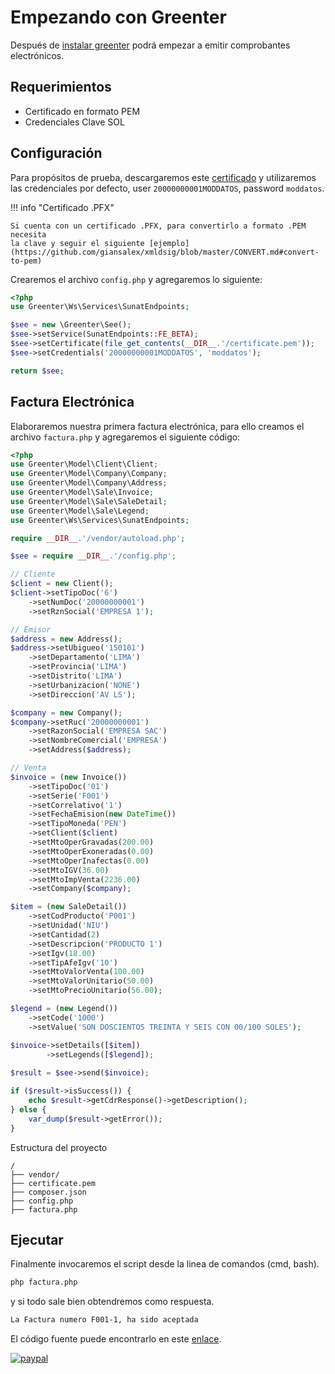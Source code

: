 # Empezando con Greenter

Después de [instalar greenter](https://giansalex.github.io/greenter/#install) podrá empezar a emitir comprobantes electrónicos.

## Requerimientos
- Certificado en formato PEM
- Credenciales Clave SOL

## Configuración
Para propósitos de prueba, descargaremos este [certificado](https://raw.githubusercontent.com/giansalex/xmldsig/master/tests/certificate.pem) y utilizaremos las
credenciales por defecto, user `20000000001MODDATOS`, password `moddatos`.

!!! info "Certificado .PFX"

    Si cuenta con un certificado .PFX, para convertirlo a formato .PEM necesita
    la clave y seguir el siguiente [ejemplo](https://github.com/giansalex/xmldsig/blob/master/CONVERT.md#convert-to-pem)
    
Crearemos el archivo `config.php` y agregaremos lo siguiente:
```php
<?php
use Greenter\Ws\Services\SunatEndpoints;

$see = new \Greenter\See();
$see->setService(SunatEndpoints::FE_BETA);
$see->setCertificate(file_get_contents(__DIR__.'/certificate.pem'));
$see->setCredentials('20000000001MODDATOS', 'moddatos');

return $see;
```

## Factura Electrónica

Elaboraremos nuestra primera factura electrónica, para ello creamos el archivo `factura.php` y agregaremos el siguiente código:
```php hl_lines="68"
<?php
use Greenter\Model\Client\Client;
use Greenter\Model\Company\Company;
use Greenter\Model\Company\Address;
use Greenter\Model\Sale\Invoice;
use Greenter\Model\Sale\SaleDetail;
use Greenter\Model\Sale\Legend;
use Greenter\Ws\Services\SunatEndpoints;

require __DIR__.'/vendor/autoload.php';

$see = require __DIR__.'/config.php';

// Cliente
$client = new Client();
$client->setTipoDoc('6')
    ->setNumDoc('20000000001')
    ->setRznSocial('EMPRESA 1');

// Emisor
$address = new Address();
$address->setUbigueo('150101')
    ->setDepartamento('LIMA')
    ->setProvincia('LIMA')
    ->setDistrito('LIMA')
    ->setUrbanizacion('NONE')
    ->setDireccion('AV LS');

$company = new Company();
$company->setRuc('20000000001')
    ->setRazonSocial('EMPRESA SAC')
    ->setNombreComercial('EMPRESA')
    ->setAddress($address);

// Venta
$invoice = (new Invoice())
    ->setTipoDoc('01')
    ->setSerie('F001')
    ->setCorrelativo('1')
    ->setFechaEmision(new DateTime())
    ->setTipoMoneda('PEN')
    ->setClient($client)
    ->setMtoOperGravadas(200.00)
    ->setMtoOperExoneradas(0.00)
    ->setMtoOperInafectas(0.00)
    ->setMtoIGV(36.00)
    ->setMtoImpVenta(2236.00)
    ->setCompany($company);

$item = (new SaleDetail())
    ->setCodProducto('P001')
    ->setUnidad('NIU')
    ->setCantidad(2)
    ->setDescripcion('PRODUCTO 1')
    ->setIgv(18.00)
    ->setTipAfeIgv('10')
    ->setMtoValorVenta(100.00)
    ->setMtoValorUnitario(50.00)
    ->setMtoPrecioUnitario(56.00);

$legend = (new Legend())
    ->setCode('1000')
    ->setValue('SON DOSCIENTOS TREINTA Y SEIS CON 00/100 SOLES');

$invoice->setDetails([$item])
        ->setLegends([$legend]);
        
$result = $see->send($invoice);

if ($result->isSuccess()) {
    echo $result->getCdrResponse()->getDescription();
} else {
    var_dump($result->getError());
}
```

Estructura del proyecto

```text
/
├── vendor/
├── certificate.pem
├── composer.json
├── config.php
├── factura.php

```

## Ejecutar
Finalmente invocaremos el script desde la linea de comandos (cmd, bash).
```bash
php factura.php
```
y si todo sale bien obtendremos como respuesta.
```bash
La Factura numero F001-1, ha sido aceptada
```

El código fuente puede encontrarlo en este [enlace](https://github.com/giansalex/greenter-fiststeps).

[![paypal](https://www.paypalobjects.com/en_US/i/btn/btn_donateCC_LG.gif)](https://www.paypal.com/cgi-bin/webscr?cmd=_s-xclick&hosted_button_id=WSYJNMDD6D79W)